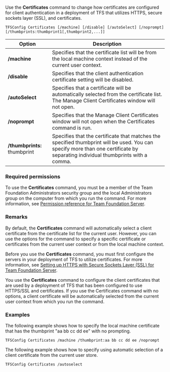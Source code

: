 Use the **Certificates** command to change how certificates are configured for client authentication in a deployment
of TFS that utilizes HTTPS, secure sockets layer (SSL), and certificates.

	TFSConfig Certificates [/machine] [/disable] [/autoSelect] [/noprompt] [/thumbprints:thumbprint1[,thumbprint2,...]]

<table>
	<thead>
		<tr>
			<th>Option</th>
			<th>Description</th>
		</tr>
	</thead>
	<tbody>
		<tr>
			<td><strong>/machine</strong></td>
			<td>Specifies that the certificate list will be from the local machine context instead of the current user context.</td>
		</tr>
		<tr>
			<td><strong>/disable</strong></td>
			<td>Specifies that the client authentication certificate setting will be disabled.</td>
		</tr>
		<tr>
			<td><strong>/autoSelect</strong></td>
			<td>Specifies that a certificate will be automatically selected from the certificate list. The Manage Client Certificates window will not open.</td>
		</tr>
		<tr>
			<td><strong>/noprompt</strong></td>
			<td>Specifies that the Manage Client Certificates window will not open when the Certificates command is run.</td>
		</tr>
		<tr>
			<td><strong>/thumbprints:</strong> thumbprint</td>
			<td>Specifies that the certificate that matches the specified thumbprint will be used. You can specify more than one certificate by separating individual thumbprints with a comma.</td>
		</tr>
	</tbody>
</table>

### Required permissions

To use the **Certificates** command, you must be a member of the Team Foundation Administrators security group
and the local Administrators group on the computer from which you run the command.
For more information, see [Permission reference for Team Foundation Server](../../../setup-admin/permissions.md).

### Remarks

By default, the **Certificates** command will automatically select a client certificate from the certificate list for the current user.
However, you can use the options for the command to specify a specific certificate or certificates from the current user context or from the local machine context.

Before you use the **Certificates** command, you must first configure the servers in your deployment of TFS to utilize certificates.
For more information, see [Setting up HTTPS with Secure Sockets Layer (SSL)  for Team Foundation Server](https://msdn.microsoft.com/library/27540d50-ac8a-46e1-a98e-baee43ed98a3).

You use the **Certificates** command to configure the client certificates that are used by a deployment of TFS that has been configured to use HTTPS/SSL and certificates.
If you use the Certificates command with no options, a client certificate will be automatically selected from the current user context from which you run the command.

### Examples

The following example shows how to specify the local machine certificate that has the thumbprint "aa bb cc dd ee" with no prompting.

    TFSConfig Certificates /machine /thumbprint:aa bb cc dd ee /noprompt

The following example shows how to specify using automatic selection of a client certificate from the current user store.

    TFSConfig Certificates /autoselect